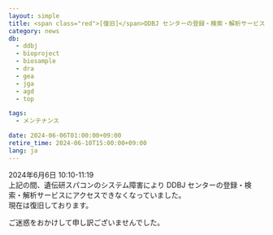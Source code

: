 ```yaml
---
layout: simple
title: <span class="red">[復旧]</span>DDBJ センターの登録・検索・解析サービスが一時停止していました
category: news
db:
  - ddbj
  - bioproject
  - biosample
  - dra
  - gea
  - jga
  - agd  
  - top

tags:
  - メンテナンス

date: 2024-06-06T01:00:00+09:00
retire_time: 2024-06-10T15:00:00+09:00
lang: ja
---
```


2024年6月6日 10:10-11:19    
上記の間、遺伝研スパコンのシステム障害により DDBJ センターの登録・検索・解析サービスにアクセスできなくなっていました。    
現在は復旧しております。

ご迷惑をおかけして申し訳ございませんでした。
